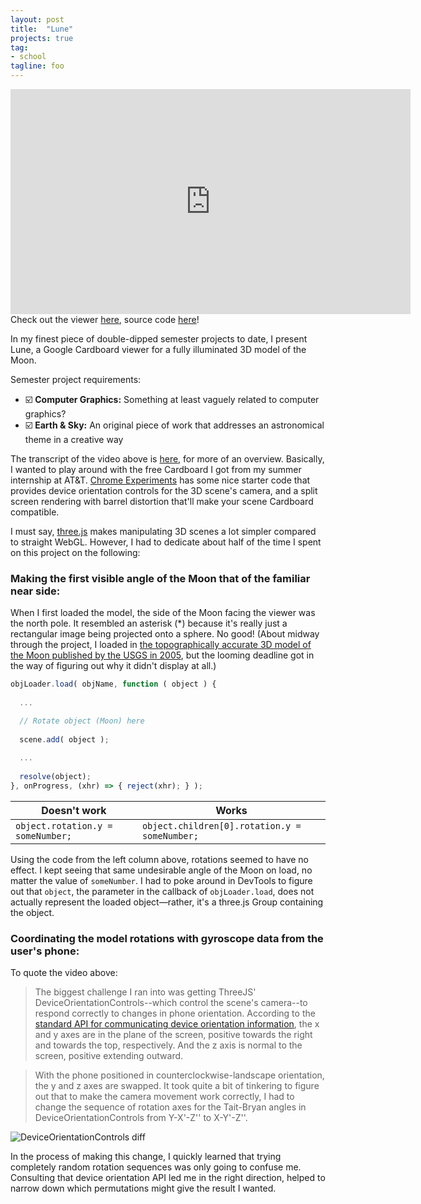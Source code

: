 ```yaml
---
layout: post
title:  "Lune"
projects: true
tag:
- school
tagline: foo
---
```

<iframe src="https://player.vimeo.com/video/246562417" width="640" height="360" frameborder="0" webkitallowfullscreen mozallowfullscreen allowfullscreen></iframe>
<figcaption>Check out the viewer <a href="https://dawneraq.github.io/Lune/">here</a>, source code <a href="https://github.com/dawneraq/Lune">here</a>!</figcaption>

In my finest piece of double-dipped semester projects to date, I present Lune, a Google Cardboard viewer for a fully illuminated 3D model of the Moon.

Semester project requirements:

- ☑️ **Computer Graphics:** Something at least vaguely related to computer graphics?
- ️️️☑️️ **Earth & Sky:** An original piece of work that addresses an astronomical theme in a creative way

The transcript of the video above is [here](https://github.com/dawneraq/Lune/blob/master/CG-presentation.md), for more of an overview. Basically, I wanted to play around with the free Cardboard I got from my summer internship at AT&T. [Chrome Experiments](https://vr.chromeexperiments.com/) has some nice starter code that provides device orientation controls for the 3D scene's camera, and a split screen rendering with barrel distortion that'll make your scene Cardboard compatible.

I must say, [three.js](https://threejs.org/) makes manipulating 3D scenes a lot simpler compared to straight WebGL. However, I had to dedicate about half of the time I spent on this project on the following:

### Making the first visible angle of the Moon that of the familiar near side:

When I first loaded the model, the side of the Moon facing the viewer was the north pole. It resembled an asterisk (*) because it's really just a rectangular image being projected onto a sphere. No good! (About midway through the project, I loaded in [the topographically accurate 3D model of the Moon published by the USGS in 2005](https://pubs.usgs.gov/of/2006/1367/), but the looming deadline got in the way of figuring out why it didn't display at all.)

```js
objLoader.load( objName, function ( object ) {
  
  ...

  // Rotate object (Moon) here
  
  scene.add( object );
  
  ...
  
  resolve(object);
}, onProgress, (xhr) => { reject(xhr); } );
```

Doesn't work | Works
--- | ---
`object.rotation.y = someNumber;` | `object.children[0].rotation.y = someNumber;`

Using the code from the left column above, rotations seemed to have no effect. I kept seeing that same undesirable angle of the Moon on load, no matter the value of `someNumber`. I had to poke around in DevTools to figure out that `object`, the parameter in the callback of `objLoader.load`, does not actually represent the loaded object&mdash;rather, it's a three.js Group containing the object.

### Coordinating the model rotations with gyroscope data from the user's phone:

To quote the video above:

> The biggest challenge I ran into was getting ThreeJS' DeviceOrientationControls--which control the scene's camera--to respond correctly to changes in phone orientation. According to the [standard API for communicating device orientation information](https://developers.google.com/web/fundamentals/native-hardware/device-orientation/), the x and y axes are in the plane of the screen, positive towards the right and towards the top, respectively. And the z axis is normal to the screen, positive extending outward.

> With the phone positioned in counterclockwise-landscape orientation, the y and z axes are swapped. It took quite a bit of tinkering to figure out that to make the camera movement work correctly, I had to change the sequence of rotation axes for the Tait-Bryan angles in DeviceOrientationControls from Y-X'-Z'' to X-Y'-Z''.

![DeviceOrientationControls diff](https://raw.githubusercontent.com/dawneraq/gh-pages-resources/master/orientation-diff.png)

In the process of making this change, I quickly learned that trying completely random rotation sequences was only going to confuse me. Consulting that device orientation API led me in the right direction, helped to narrow down which permutations might give the result I wanted.